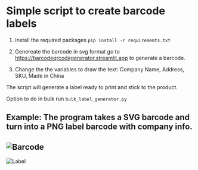 # Simple script to create barcode labels

1. Install the required packages
```pip install -r requirements.txt```

2. Genereate the barcode in svg format go to https://barcodeqrcodegenerator.streamlit.app to generate a barcode.

3. Change the the variables to draw the text: Company Name, Address, SKU, Made in China

The script will generate a label ready to print and stick to the product.

Option to do in bulk run ```bulk_label_generator.py```

Example:
The program takes a SVG barcode and turn into a PNG label barcode with company info.
---
![Barcode](123456789012.svg)
---
![Label](123456789012.png)